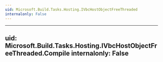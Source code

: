 ```yaml
---
uid: Microsoft.Build.Tasks.Hosting.IVbcHostObjectFreeThreaded
internalonly: False
---
```


---
uid: Microsoft.Build.Tasks.Hosting.IVbcHostObjectFreeThreaded.Compile
internalonly: False
---
